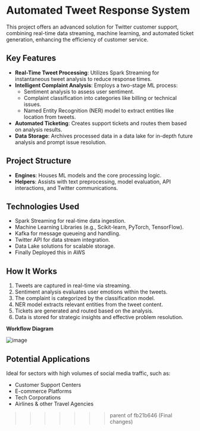 # Automated Tweet Response System

This project offers an advanced solution for Twitter customer support, combining real-time data streaming, machine learning, and automated ticket generation, enhancing the efficiency of customer service.

## Key Features

- **Real-Time Tweet Processing**: Utilizes Spark Streaming for instantaneous tweet analysis to reduce response times.
- **Intelligent Complaint Analysis**: Employs a two-stage ML process:
  - Sentiment analysis to assess user sentiment.
  - Complaint classification into categories like billing or technical issues.
  - Named Entity Recognition (NER) model to extract entities like location from tweets.
- **Automated Ticketing**: Creates support tickets and routes them based on analysis results.
- **Data Storage**: Archives processed data in a data lake for in-depth future analysis and prompt issue resolution.

## Project Structure

- **Engines**: Houses ML models and the core processing logic.
- **Helpers**: Assists with text preprocessing, model evaluation, API interactions, and Twitter communications.

## Technologies Used

- Spark Streaming for real-time data ingestion.
- Machine Learning Libraries (e.g., Scikit-learn, PyTorch, TensorFlow).
- Kafka for message queueing and handling.
- Twitter API for data stream integration.
- Data Lake solutions for scalable storage.
- Finally Deployed this in AWS
<!-- 
## Getting Started

### Prerequisites

*(List of prerequisites and configurations for the project setup.)*

### Installation

<<<<<<< HEAD
## Applications  
This system is perfect for industries handling significant social media activity, including:  
=======
*(Step-by-step guide on setting up and running the project.)*
-->
## How It Works

1. Tweets are captured in real-time via streaming.
2. Sentiment analysis evaluates user emotions within the tweets.
3. The complaint is categorized by the classification model.
4. NER model extracts relevant entities from the tweet content.
5. Tickets are generated and routed based on the analysis.
6. Data is stored for strategic insights and effective problem resolution.

**Workflow Diagram**

![image](https://github.com/lokeshteja/Automatic-Tweet-Response-system/assets/28762945/98f26e52-a3e4-40e0-b329-9faccc46369b)

## Potential Applications

Ideal for sectors with high volumes of social media traffic, such as:

- Customer Support Centers
- E-commerce Platforms
- Tech Corporations
- Airlines & other Travel Agencies 
>>>>>>> parent of fb21b646 (Final changes)

